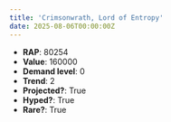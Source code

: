 ```yaml
---
title: 'Crimsonwrath, Lord of Entropy'
date: 2025-08-06T00:00:00Z
---
```

- **RAP**: 80254
- **Value**: 160000
- **Demand level**: 0
- **Trend**: 2
- **Projected?**: True
- **Hyped?**: True
- **Rare?**: True
